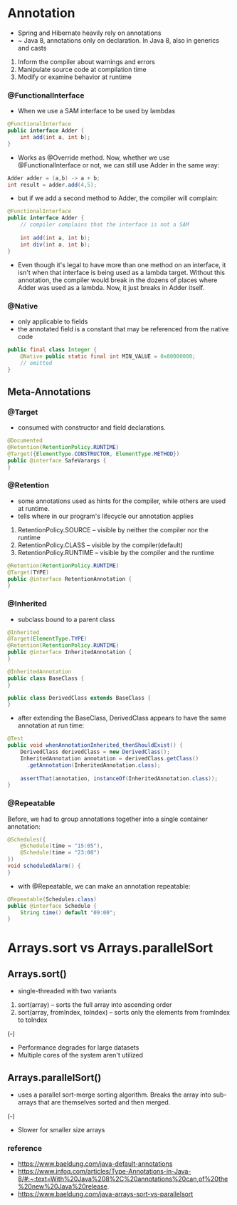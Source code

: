 # Annotation
- Spring and Hibernate heavily rely on annotations
- ~ Java 8, annotations only on declaration. In Java 8, also in generics and casts
1. Inform the compiler about warnings and errors
2. Manipulate source code at compilation time
3. Modify or examine behavior at runtime






### @FunctionalInterface
- When we use a SAM interface to be used by lambdas
```java
@FunctionalInterface
public interface Adder {
    int add(int a, int b);
}
```
- Works as @Override method. Now, whether we use @FunctionalInterface or not, we can still use Adder in the same way:

```java
Adder adder = (a,b) -> a + b;
int result = adder.add(4,5);
```
 - but if we add a second method to Adder, the compiler will complain:
```java
@FunctionalInterface
public interface Adder { 
    // compiler complains that the interface is not a SAM
    
    int add(int a, int b);
    int div(int a, int b);
}
```
 - Even though it's legal to have more than one method on an interface, it isn't when that interface is being used as a lambda target. Without this annotation, the compiler would break in the dozens of places where Adder was used as a lambda. Now, it just breaks in Adder itself.






### @Native
 - only applicable to fields
 - the annotated field is a constant that may be referenced from the native code

```java
public final class Integer {
    @Native public static final int MIN_VALUE = 0x80000000;
    // omitted
}
```






## Meta-Annotations


### @Target
 - consumed with constructor and field declarations.
```java
@Documented
@Retention(RetentionPolicy.RUNTIME)
@Target({ElementType.CONSTRUCTOR, ElementType.METHOD})
public @interface SafeVarargs {
}
```






### @Retention
 - some annotations used as hints for the compiler, while others are used at runtime.
 - tells where in our program's lifecycle our annotation applies
1. RetentionPolicy.SOURCE – visible by neither the compiler nor the runtime
2. RetentionPolicy.CLASS – visible by the compiler(default)
3. RetentionPolicy.RUNTIME – visible by the compiler and the runtime

```java
@Retention(RetentionPolicy.RUNTIME)
@Target(TYPE)
public @interface RetentionAnnotation {
}
```






### @Inherited
 - subclass bound to a parent class
```java
@Inherited
@Target(ElementType.TYPE)
@Retention(RetentionPolicy.RUNTIME)
public @interface InheritedAnnotation {
}

@InheritedAnnotation
public class BaseClass {
}

public class DerivedClass extends BaseClass {
}
```
 - after extending the BaseClass, DerivedClass appears to have the same annotation at run time:
```java
@Test
public void whenAnnotationInherited_thenShouldExist() {
    DerivedClass derivedClass = new DerivedClass();
    InheritedAnnotation annotation = derivedClass.getClass()
      .getAnnotation(InheritedAnnotation.class);
 
    assertThat(annotation, instanceOf(InheritedAnnotation.class));
}
```






### @Repeatable
Before, we had to group annotations together into a single container annotation:
```java
@Schedules({
    @Schedule(time = "15:05"),
    @Schedule(time = "23:00")
})
void scheduledAlarm() {
}
```

- with @Repeatable, we can make an annotation repeatable:
```java
@Repeatable(Schedules.class)
public @interface Schedule {
    String time() default "09:00";
}
```






# Arrays.sort vs Arrays.parallelSort


## Arrays.sort()
- single-threaded with two variants
1. sort(array) – sorts the full array into ascending order
2. sort(array, fromIndex, toIndex) – sorts only the elements from fromIndex to toIndex

(-)


 - Performance degrades for large datasets
 - Multiple cores of the system aren't utilized




## Arrays.parallelSort()
 - uses a parallel sort-merge sorting algorithm. Breaks the array into sub-arrays that are themselves sorted and then merged.
 

(-)


 - Slower for smaller size arrays






### reference
 - https://www.baeldung.com/java-default-annotations
 - https://www.infoq.com/articles/Type-Annotations-in-Java-8/#:~:text=With%20Java%208%2C%20annotations%20can,of%20the%20new%20Java%20release.
 - https://www.baeldung.com/java-arrays-sort-vs-parallelsort